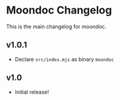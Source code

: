 # Moondoc Changelog
This is the main changelog for moondoc.

## v1.0.1
- Declare `src/index.mjs` as binary `moondoc`


## v1.0
- Initial release!